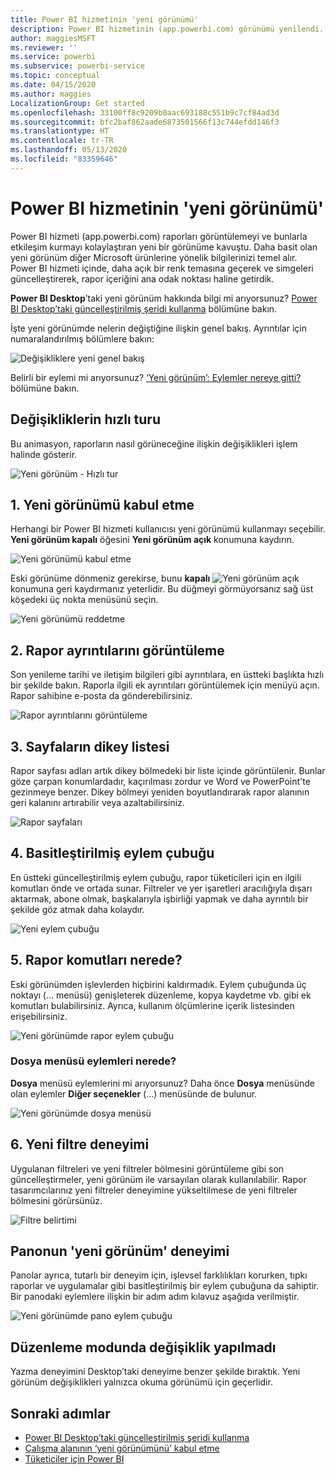 ```yaml
---
title: Power BI hizmetinin 'yeni görünümü'
description: Power BI hizmetinin (app.powerbi.com) görünümü yenilendi. Bu makalede, yeni görünüm kullanılarak raporlarda nasıl gezinebileceğiniz açıklanır.
author: maggiesMSFT
ms.reviewer: ''
ms.service: powerbi
ms.subservice: powerbi-service
ms.topic: conceptual
ms.date: 04/15/2020
ms.author: maggies
LocalizationGroup: Get started
ms.openlocfilehash: 33100ff8c9209b0aac693188c551b9c7cf84ad3d
ms.sourcegitcommit: bfc2baf862aade6873501566f13c744efdd146f3
ms.translationtype: HT
ms.contentlocale: tr-TR
ms.lasthandoff: 05/13/2020
ms.locfileid: "83359646"
---
```

# <a name="the-new-look-of-the-power-bi-service"></a>Power BI hizmetinin 'yeni görünümü'

Power BI hizmeti (app.powerbi.com) raporları görüntülemeyi ve bunlarla etkileşim kurmayı kolaylaştıran yeni bir görünüme kavuştu. Daha basit olan yeni görünüm diğer Microsoft ürünlerine yönelik bilgilerinizi temel alır. Power BI hizmeti içinde, daha açık bir renk temasına geçerek ve simgeleri güncelleştirerek, rapor içeriğini ana odak noktası haline getirdik. 

**Power BI Desktop**’taki yeni görünüm hakkında bilgi mi arıyorsunuz? [Power BI Desktop’taki güncelleştirilmiş şeridi kullanma](../create-reports/desktop-ribbon.md) bölümüne bakın.

İşte yeni görünümde nelerin değiştiğine ilişkin genel bakış. Ayrıntılar için numaralandırılmış bölümlere bakın:

![Değişikliklere yeni genel bakış](media/service-new-look/power-bi-new-look-changes.png)

Belirli bir eylemi mi arıyorsunuz? [‘Yeni görünüm’: Eylemler nereye gitti?](service-new-look-where-actions.md) bölümüne bakın.

## <a name="quick-tour-of-the-changes"></a>Değişikliklerin hızlı turu

Bu animasyon, raporların nasıl görüneceğine ilişkin değişiklikleri işlem halinde gösterir.

![Yeni görünüm - Hızlı tur](media/service-new-look/power-bi-new-look-quick-tour.gif)

## <a name="1-opt-in-to-the-new-look"></a>1. Yeni görünümü kabul etme

Herhangi bir Power BI hizmeti kullanıcısı yeni görünümü kullanmayı seçebilir. **Yeni görünüm kapalı** öğesini **Yeni görünüm açık** konumuna kaydırın.

![Yeni görünümü kabul etme](media/service-new-look/power-bi-new-look-off.png)

Eski görünüme dönmeniz gerekirse, bunu **kapalı** ![Yeni görünüm açık](media/service-new-look/power-bi-new-look-toggle-on.png) konumuna geri kaydırmanız yeterlidir. Bu düğmeyi görmüyorsanız sağ üst köşedeki üç nokta menüsünü seçin.

![Yeni görünümü reddetme](media/service-new-look/power-bi-new-look-on.png)

## <a name="2-view-report-details"></a>2. Rapor ayrıntılarını görüntüleme 

Son yenileme tarihi ve iletişim bilgileri gibi ayrıntılara, en üstteki başlıkta hızlı bir şekilde bakın.  Raporla ilgili ek ayrıntıları görüntülemek için menüyü açın. Rapor sahibine e-posta da gönderebilirsiniz.

![Rapor ayrıntılarını görüntüleme](media/service-new-look/power-bi-new-look-metadata.png)

## <a name="3-vertical-list-of-pages"></a>3. Sayfaların dikey listesi 
Rapor sayfası adları artık dikey bölmedeki bir liste içinde görüntülenir. Bunlar göze çarpan konumlardadır, kaçırılması zordur ve Word ve PowerPoint'te gezinmeye benzer. Dikey bölmeyi yeniden boyutlandırarak rapor alanının geri kalanını artırabilir veya azaltabilirsiniz.

![Rapor sayfaları](media/service-new-look/power-bi-new-look-report-pages.png)

## <a name="4-simplified-action-bar"></a>4. Basitleştirilmiş eylem çubuğu 

En üstteki güncelleştirilmiş eylem çubuğu, rapor tüketicileri için en ilgili komutları önde ve ortada sunar. Filtreler ve yer işaretleri aracılığıyla dışarı aktarmak, abone olmak, başkalarıyla işbirliği yapmak ve daha ayrıntılı bir şekilde göz atmak daha kolaydır.

![Yeni eylem çubuğu](media/service-new-look/power-bi-new-look-action-bar.png)

## <a name="5-where-are-the-report-commands"></a>5. Rapor komutları nerede?

Eski görünümden işlevlerden hiçbirini kaldırmadık. Eylem çubuğunda üç noktayı (... menüsü) genişleterek düzenleme, kopya kaydetme vb. gibi ek komutları bulabilirsiniz. Ayrıca, kullanım ölçümlerine içerik listesinden erişebilirsiniz.

![Yeni görünümde rapor eylem çubuğu](media/service-new-look/power-bi-report-action-bar-new-look.gif)

### <a name="where-are-file-menu-actions"></a>Dosya menüsü eylemleri nerede?

**Dosya** menüsü eylemlerini mi arıyorsunuz? Daha önce **Dosya** menüsünde olan eylemler **Diğer seçenekler** (...) menüsünde de bulunur. 

![Yeni görünümde dosya menüsü](media/service-new-look/power-bi-file-menu-new-look.gif)

## <a name="6-new-filter-experience"></a>6. Yeni filtre deneyimi

Uygulanan filtreleri ve yeni filtreler bölmesini görüntüleme gibi son güncelleştirmeler, yeni görünüm ile varsayılan olarak kullanılabilir. Rapor tasarımcılarınız yeni filtreler deneyimine yükseltilmese de yeni filtreler bölmesini görürsünüz.

![Filtre belirtimi](media/service-new-look/power-bi-new-look-filters.png)

## <a name="dashboard-new-look-experience"></a>Panonun 'yeni görünüm' deneyimi 

Panolar ayrıca, tutarlı bir deneyim için, işlevsel farklılıkları korurken, tıpkı raporlar ve uygulamalar gibi basitleştirilmiş bir eylem çubuğuna da sahiptir. Bir panodaki eylemlere ilişkin bir adım adım kılavuz aşağıda verilmiştir.
 
![Yeni görünümde pano eylem çubuğu](media/service-new-look/power-bi-dashboard-action-bar-new-look.gif)

## <a name="no-changes-to-edit-mode"></a>Düzenleme modunda değişiklik yapılmadı 

Yazma deneyimini Desktop’taki deneyime benzer şekilde bıraktık. Yeni görünüm değişiklikleri yalnızca okuma görünümü için geçerlidir.

## <a name="next-steps"></a>Sonraki adımlar

- [Power BI Desktop’taki güncelleştirilmiş şeridi kullanma](../create-reports/desktop-ribbon.md)
- [Çalışma alanının ‘yeni görünümünü’ kabul etme](../collaborate-share/service-workspaces-new-look.md)
- [Tüketiciler için Power BI](end-user-consumer.md)
